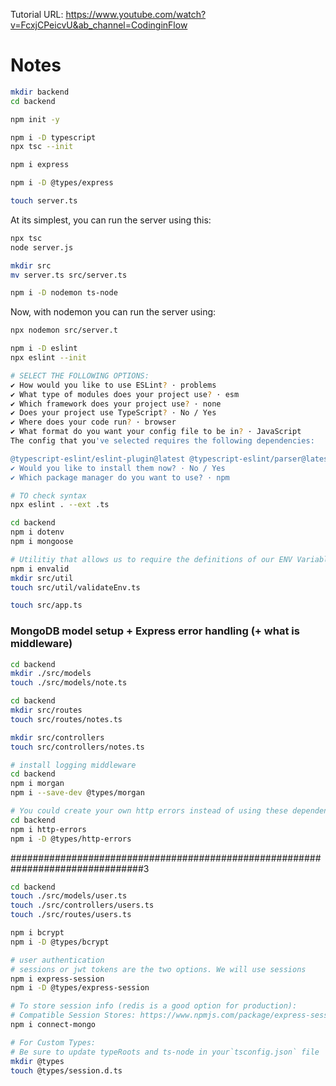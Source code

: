 Tutorial URL: https://www.youtube.com/watch?v=FcxjCPeicvU&ab_channel=CodinginFlow

# Notes

```bash
mkdir backend
cd backend

npm init -y

npm i -D typescript
npx tsc --init

npm i express

npm i -D @types/express

touch server.ts
```

At its simplest, you can run the server using this:

```bash
npx tsc
node server.js
```

```bash
mkdir src
mv server.ts src/server.ts
```

```bash
npm i -D nodemon ts-node
```

Now, with nodemon you can run the server using:

```bash
npx nodemon src/server.t
```

```bash
npm i -D eslint
npx eslint --init

# SELECT THE FOLLOWING OPTIONS:
✔ How would you like to use ESLint? · problems
✔ What type of modules does your project use? · esm
✔ Which framework does your project use? · none
✔ Does your project use TypeScript? · No / Yes
✔ Where does your code run? · browser
✔ What format do you want your config file to be in? · JavaScript
The config that you've selected requires the following dependencies:

@typescript-eslint/eslint-plugin@latest @typescript-eslint/parser@latest
✔ Would you like to install them now? · No / Yes
✔ Which package manager do you want to use? · npm
```

```bash
# TO check syntax
npx eslint . --ext .ts
```

```bash
cd backend
npm i dotenv
npm i mongoose
```

```bash
# Utilitiy that allows us to require the definitions of our ENV Variables
npm i envalid
mkdir src/util
touch src/util/validateEnv.ts
```

```bash
touch src/app.ts
```

### MongoDB model setup + Express error handling (+ what is middleware)

```bash
cd backend
mkdir ./src/models
touch ./src/models/note.ts
```

```bash
cd backend
mkdir src/routes
touch src/routes/notes.ts

mkdir src/controllers
touch src/controllers/notes.ts
```

```bash
# install logging middleware
cd backend
npm i morgan
npm i --save-dev @types/morgan
```

```bash
# You could create your own http errors instead of using these dependencies if you wanted to
cd backend
npm i http-errors
npm i -D @types/http-errors

```

################################################################################3

```bash
cd backend
touch ./src/models/user.ts
touch ./src/controllers/users.ts
touch ./src/routes/users.ts
```

```bash
npm i bcrypt
npm i -D @types/bcrypt

# user authentication
# sessions or jwt tokens are the two options. We will use sessions
npm i express-session
npm i -D @types/express-session

# To store session info (redis is a good option for production):
# Compatible Session Stores: https://www.npmjs.com/package/express-session
npm i connect-mongo

# For Custom Types:
# Be sure to update typeRoots and ts-node in your`tsconfig.json` file
mkdir @types
touch @types/session.d.ts
```
